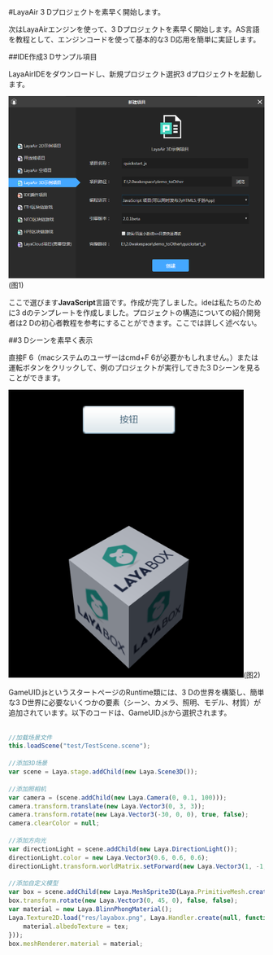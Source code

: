 #LayaAir 3 Dプロジェクトを素早く開始します。

次はLayaAirエンジンを使って、3 Dプロジェクトを素早く開始します。AS言語を教程として、エンジンコードを使って基本的な3 D応用を簡単に実証します。

##IDE作成3 Dサンプル項目

LayaAirIDEをダウンロードし、新規プロジェクト選択3 dプロジェクトを起動します。

![图](img/1.png)(图1)


ここで選びます**JavaScript**言語です。作成が完了しました。ideは私たちのために3 dのテンプレートを作成しました。プロジェクトの構造についての紹介開発者は2 Dの初心者教程を参考にすることができます。ここでは詳しく述べない。

##3 Dシーンを素早く表示

直接F 6（macシステムのユーザーはcmd+F 6が必要かもしれません。）または運転ボタンをクリックして、例のプロジェクトが実行してきた3 Dシーンを見ることができます。

![图](img/2.png)(图2)


GameUID.jsというスタートページのRuntime類には、3 Dの世界を構築し、簡単な3 D世界に必要ないくつかの要素（シーン、カメラ、照明、モデル、材質）が追加されています。以下のコードは、GameUID.jsから選択されます。


```typescript

//加载场景文件
this.loadScene("test/TestScene.scene");

//添加3D场景
var scene = Laya.stage.addChild(new Laya.Scene3D());

//添加照相机
var camera = (scene.addChild(new Laya.Camera(0, 0.1, 100)));
camera.transform.translate(new Laya.Vector3(0, 3, 3));
camera.transform.rotate(new Laya.Vector3(-30, 0, 0), true, false);
camera.clearColor = null;

//添加方向光
var directionLight = scene.addChild(new Laya.DirectionLight());
directionLight.color = new Laya.Vector3(0.6, 0.6, 0.6);
directionLight.transform.worldMatrix.setForward(new Laya.Vector3(1, -1, 0));

//添加自定义模型
var box = scene.addChild(new Laya.MeshSprite3D(Laya.PrimitiveMesh.createBox(1, 1, 1)));
box.transform.rotate(new Laya.Vector3(0, 45, 0), false, false);
var material = new Laya.BlinnPhongMaterial();
Laya.Texture2D.load("res/layabox.png", Laya.Handler.create(null, function(tex) {
    material.albedoTexture = tex;
}));
box.meshRenderer.material = material;
```


##### 	